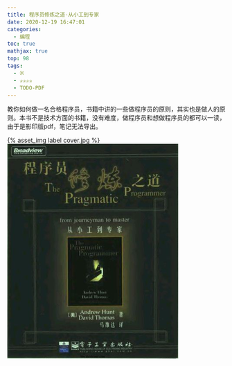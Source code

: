 ```yaml
---
title: 程序员修炼之道-从小工到专家
date: 2020-12-19 16:47:01
categories:
  - 编程
toc: true
mathjax: true
top: 98
tags:
  - ※
  - ✰✰✰✰
  - TODO-PDF
---
```




教你如何做一名合格程序员，书籍中讲的一些做程序员的原则，其实也是做人的原则。本书不是技术方面的书籍，没有难度，做程序员和想做程序员的都可以一读，由于是影印版pdf，笔记无法导出。

{% asset_img label cover.jpg %}
![](程序员修炼之道-从小工到专家/cover.jpg)
